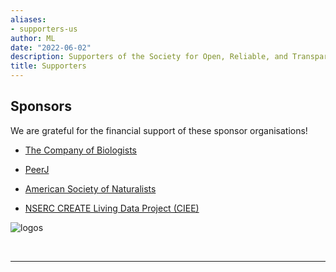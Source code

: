```yaml
---
aliases:
- supporters-us
author: ML
date: "2022-06-02"
description: Supporters of the Society for Open, Reliable, and Transparent Ecology and Evolutionary biology (SORTEE)
title: Supporters
---
```


## Sponsors   

We are grateful for the financial support of these sponsor organisations!  

- [The Company of Biologists](https://www.biologists.com/)  

- [PeerJ](https://peerj.com/)  

- [American Society of Naturalists](https://www.amnat.org/home.html)  

- [NSERC CREATE Living Data Project (CIEE)](https://www.ciee-icee.ca/data.html)  

![logos](/blog/images/supporters_20220602.png)  


&nbsp;

---   